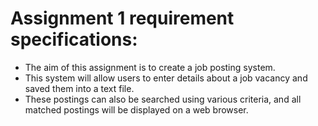 # Assignment 1 requirement specifications:
- The aim of this assignment is to create a job posting system.
- This system will allow users to enter details about a job vacancy and saved them into a text file.
- These postings can also be searched using various criteria, and all matched postings will be displayed on a web browser.
